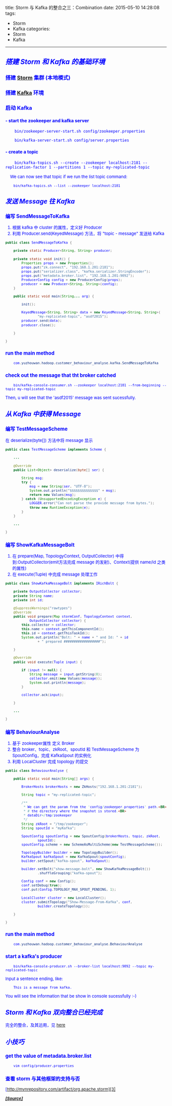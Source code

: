 title: Storm 与 Kafka 的整合之三：Combination
date: 2015-05-10 14:28:08
tags:
 - Storm
 - Kafka
categories:
 - Storm
 - Kafka

---


## __<font color='blue'>*搭建 Storm 和 Kafka 的基础环境*__
### __搭建 [Storm][1] 集群 (本地模式)__
### __搭建 [Kafka][2] 环境__
### __启动 Kafka__

#### - start the zookeeper and kafka server
```shell
	bin/zookeeper-server-start.sh config/zookeeper.properties
```
```shell
	bin/kafka-server-start.sh config/server.properties
```

#### - create a topic
```shell
	bin/kafka-topics.sh --create --zookeeper localhost:2181 --replication-factor 1 --partitions 1 --topic my-replicated-topic
```
<font size=2>&nbsp;&nbsp;&nbsp;&nbsp;We can now see that topic if we run the list topic command:
```shell
	bin/kafka-topics.sh --list --zookeeper localhost:2181
```

## __<font color='blue'>*发送 Message 往 Kafka*__
### __编写 SendMessageToKafka__
1. <font size=2> 根据 kafka 中 cluster 的属性，定义好 Producer
2. <font size=2> 利用 Producer.send(KeyedMessage) 方法，将 "topic - message" 发送给 Kafka

```java
public class SendMessageToKafka {

	private static Producer<String, String> producer;

	private static void init() {
		Properties props = new Properties();
		props.put("zk.connect", "192.168.1.201:2181");
		props.put("serializer.class", "kafka.serializer.StringEncoder");
		props.put("metadata.broker.list", "192.168.1.201:9092");
		ProducerConfig config = new ProducerConfig(props);
		producer = new Producer<String, String>(config);
	}

	public static void main(String... arg) {

		init();

		KeyedMessage<String, String> data = new KeyedMessage<String, String>(
				"my-replicated-topic", "asdf2015");
		producer.send(data);
		producer.close();

	}

}
```

### __run the main method__
```java
	com.yuzhouwan.hadoop.customer_behaviour_analyse.kafka.SendMessageToKafka
```

### __check out the message that tht broker catched__
```shell
	bin/kafka-console-consumer.sh --zookeeper localhost:2181 --from-beginning --topic my-replicated-topic
```
Then, u will see that the 'asdf2015' message was sent sucessfully.


## __<font color='blue'>*从 Kafka 中获得 Message*__
### __编写 TestMessageScheme__
<font size=2> 在 deserialize(byte[]) 方法中将 message 显示
```java
public class TestMessageScheme implements Scheme {

	...
	
	@Override
	public List<Object> deserialize(byte[] ser) {

		String msg;
		try {
			msg = new String(ser, "UTF-8");
			System.out.println("$$$$$$$$$$$$$$" + msg);
			return new Values(msg);
		} catch (UnsupportedEncodingException e) {
			LOGGER.error("Can not parse the provide message from bytes.");
			throw new RuntimeException(e);
		}
	}

	...

}
```

### __编写 ShowKafkaMessageBolt__
1. <font size=2>在 prepare(Map, TopologyContext, OutputCollector) 中得到:OutputCollector(emit方法完成 message 的发射)、Context(提供 name/id 之类的属性)
2. <font size=2>在 execute(Tuple) 中完成 message 处理工作
```java
public class ShowKafkaMessageBolt implements IRichBolt {

	private OutputCollector collector;
	private String name;
	private int id;

	@SuppressWarnings("rawtypes")
	@Override
	public void prepare(Map stormConf, TopologyContext context,
			OutputCollector collector) {
		this.collector = collector;
		this.name = context.getThisComponentId();
		this.id = context.getThisTaskId();
		System.out.println("Bolt: " + name + " and Id: " + id
				+ " prepared ##################");

	}

	@Override
	public void execute(Tuple input) {

		if (input != null) {
			String message = input.getString(0);
			collector.emit(new Values(message));
			System.out.println(message);
		}

		collector.ack(input);

	}

	...

}
```

### __编写 BehaviourAnalyse__
1. 基于 zookeeper属性 定义 Broker
2. 整合 broker、topic、zkRoot、spoutId 和 TestMessageScheme 为 SpoutConfig，完成 KafkaSpout 的实例化
3. 利用 LocalCluster 完成 topology 的提交
```java
public class BehaviourAnalyse {

	public static void main(String[] args) {

		BrokerHosts brokerHosts = new ZkHosts("192.168.1.201:2181");

		String topic = "my-replicated-topic";

		/**
		 * We can get the param from the 'config/zookeeper.properties' path.<BR>
		 * # the directory where the snapshot is stored.<BR>
		 * dataDir=/tmp/zookeeper
		 */
		String zkRoot = "/tmp/zookeeper";
		String spoutId = "myKafka";

		SpoutConfig spoutConfig = new SpoutConfig(brokerHosts, topic, zkRoot,
				spoutId);
		spoutConfig.scheme = new SchemeAsMultiScheme(new TestMessageScheme());

		TopologyBuilder builder = new TopologyBuilder();
		KafkaSpout kafkaSpout = new KafkaSpout(spoutConfig);
		builder.setSpout("kafka-spout", kafkaSpout);

		builder.setBolt("show-message-bolt", new ShowKafkaMessageBolt())
				.shuffleGrouping("kafka-spout");

		Config conf = new Config();
		conf.setDebug(true);
		conf.put(Config.TOPOLOGY_MAX_SPOUT_PENDING, 1);

		LocalCluster cluster = new LocalCluster();
		cluster.submitTopology("Show-Message-From-Kafka", conf,
				builder.createTopology());

	}

}
```

### __run the main method__
```java
	com.yuzhouwan.hadoop.customer_behaviour_analyse.BehaviourAnalyse
```

### __start a kafka's producer__
```shell
	bin/kafka-console-producer.sh --broker-list localhost:9092 --topic my-replicated-topic
```
Input a sentence ending, like:
```shell
	This is a message from kafka.
```
You will see the information that be show in console sucessfully :-)


## __<font color='blue'>*Storm 和 Kafka 双向整合已经完成*__
完全的整合，及其运用，见 [here][4]


## __<font color='blue'>*小技巧*__
### __get the value of metadata.broker.list__
```shell
	vim config/producer.properties
```

### 查看 storm 与其他框架的支持与否
[http://mvnrepository.com/artifact/org.apache.storm][3]

<font size=2>__*[[Source]][5]*__

[1]:http://storm.apache.org/documentation/Home.html
[2]:http://kafka.apache.org/documentation.html
[3]:http://mvnrepository.com/artifact/org.apache.storm
[4]:https://github.com/MasteringStorm/shopping-web-site
[5]:https://github.com/MasteringStorm/customer-haviour-analyse
